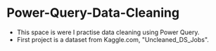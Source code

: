 # Power-Query-Data-Cleaning
- This space is were I practise data cleaning using Power Query.
- First project is a dataset from Kaggle.com, "Uncleaned_DS_Jobs".
